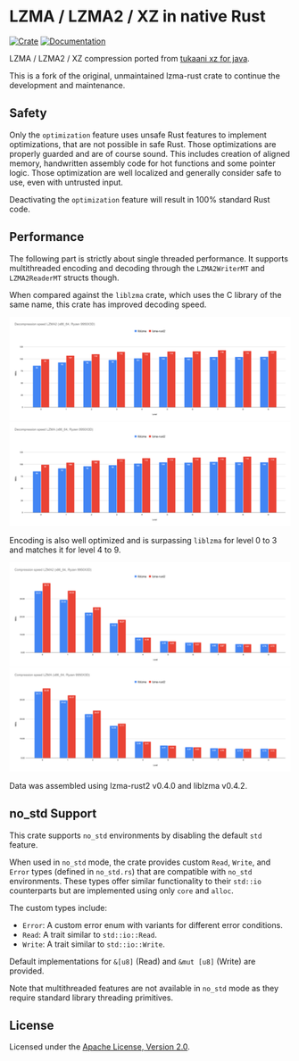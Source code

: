 # LZMA / LZMA2 / XZ in native Rust

[![Crate](https://img.shields.io/crates/v/lzma-rust2.svg)](https://crates.io/crates/lzma-rust2)
[![Documentation](https://docs.rs/lzma-rust2/badge.svg)](https://docs.rs/lzma-rust2)

LZMA / LZMA2 / XZ compression ported from [tukaani xz for java](https://tukaani.org/xz/java.html).

This is a fork of the original, unmaintained lzma-rust crate to continue the development and maintenance.

## Safety

Only the `optimization` feature uses unsafe Rust features to implement optimizations, that are
not possible in safe Rust. Those optimizations are properly guarded and are of course sound.
This includes creation of aligned memory, handwritten assembly code for hot functions and some
pointer logic. Those optimization are well localized and generally consider safe to use, even
with untrusted input.

Deactivating the `optimization` feature will result in 100% standard Rust code.

## Performance

The following part is strictly about single threaded performance. It supports multithreaded encoding and decoding
through the `LZMA2WriterMT` and `LZMA2ReaderMT` structs though.

When compared against the `liblzma` crate, which uses the C library of the same name, this crate has improved decoding
speed.

![Decompression Speed LZMA2](./assets/decompression_lzma2.svg)
![Decompression Speed LZMA](./assets/decompression_lzma.svg)

Encoding is also well optimized and is surpassing `liblzma` for level 0 to 3 and matches it for level 4 to 9.

![Compression Speed LZMA2](./assets/compression_lzma2.svg)
![Compression Speed LZMA](./assets/compression_lzma.svg)

Data was assembled using lzma-rust2 v0.4.0 and liblzma v0.4.2.

## no_std Support

This crate supports `no_std` environments by disabling the default `std` feature.

When used in `no_std` mode, the crate provides custom `Read`, `Write`, and `Error` types
(defined in `no_std.rs`) that are compatible with `no_std` environments. These types offer
similar functionality to their `std::io` counterparts but are implemented using only `core`
and `alloc`.

The custom types include:

- `Error`: A custom error enum with variants for different error conditions.
- `Read`: A trait similar to `std::io::Read`.
- `Write`: A trait similar to `std::io::Write`.

Default implementations for `&[u8]` (Read) and `&mut [u8]` (Write) are provided.

Note that multithreaded features are not available in `no_std` mode as they require
standard library threading primitives.

## License

Licensed under the [Apache License, Version 2.0](https://www.apache.org/licenses/LICENSE-2.0).
